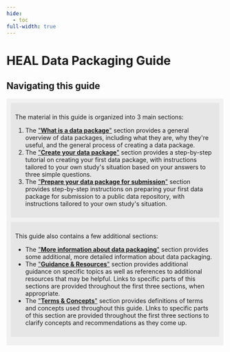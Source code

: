 ```yaml
---
hide:
  - toc
full-width: true
---
```


# HEAL Data Packaging Guide

## Navigating this guide

<div markdown="1" style="background-color:rgba(0, 0, 0, 0.0470588); text-align:left; vertical-align: top; padding:10px 10px; margin-bottom: 10px;">

<div markdown="1" style="background-color:rgba(0, 0, 0, 0.0470588); text-align:left; vertical-align: top; padding:10px 10px; margin-bottom: 10px;">

The material in this guide is organized into 3 main sections: 

1. The ["**What is a data package**"](intro/index.md) section provides a general overview of data packages, including what they are, why they're useful, and the general process of creating a data package.
2. The ["**Create your data package**"](fit/index.md) section provides a step-by-step tutorial on creating your first data package, with instructions tailored to your own study's situation based on your answers to three simple questions.
3. The ["**Prepare your data package for submission**"](submit/index.md) section provides step-by-step instructions on preparing your first data package for submission to a public data repository, with instructions tailored to your own study's situation.

</div>

<div markdown="1" style="background-color:rgba(0, 0, 0, 0.0470588); text-align:left; vertical-align: top; padding:10px 10px; margin-bottom: 10px;">

This guide also contains a few additional sections:

* The ["**More information about data packaging**"](overview/index.md) section provides some additional, more detailed information about data packaging.
* The ["**Guidance & Resources**"](g-and-r/index.md) section provides additional guidance on specific topics as well as references to additional resources that may be helpful. Links to specific parts of this sections are provided throughout the first three sections, when appropriate.
* The ["**Terms & Concepts**"](terms/index.md) section provides definitions of terms and concepts used throughout this guide. LInks to specific parts of this section are provided throughout the first three sections to clarify concepts and recommendations as they come up.

</div>
</div>
